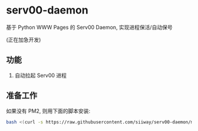 # serv00-daemon

基于 Python WWW Pages 的 Serv00 Daemon, 实现进程保活/自动保号

(正在加急开发)

## 功能

1. 自动拉起 Serv00 进程

## 准备工作

如果没有 PM2, 则用下面的脚本安装:

```bash
bash <(curl -s https://raw.githubusercontent.com/siiway/serv00-daemon/main/pm2/install-pm2.sh)
```